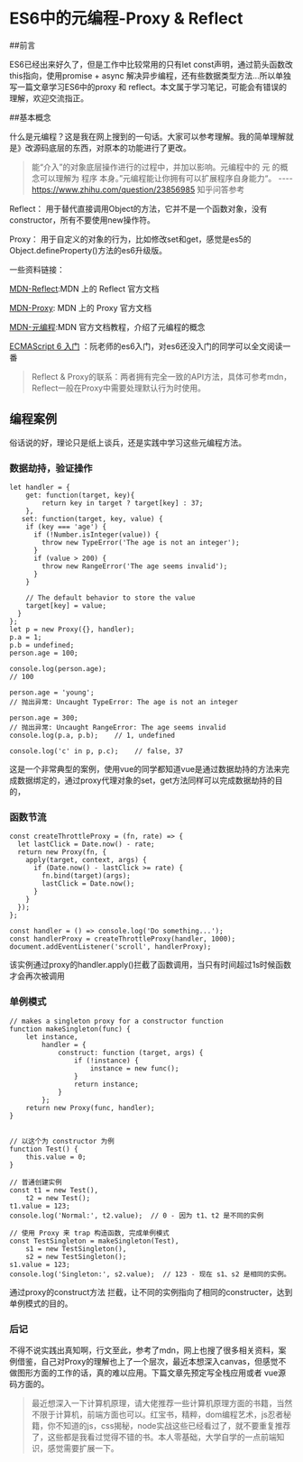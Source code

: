 # ES6中的元编程-Proxy & Reflect

##前言

ES6已经出来好久了，但是工作中比较常用的只有let const声明，通过箭头函数改this指向，使用promise + async 解决异步编程，还有些数据类型方法...所以单独写一篇文章学习ES6中的proxy 和 reflect。本文属于学习笔记，可能会有错误的理解，欢迎交流指正。

##基本概念

什么是元编程？这是我在网上搜到的一句话。大家可以参考理解。我的简单理解就是》改源码底层的东西，对原本的功能进行了更改。
>能“介入”的对象底层操作进行的过程中，并加以影响。元编程中的 元 的概念可以理解为 程序 本身。”元编程能让你拥有可以扩展程序自身能力“。 ---- https://www.zhihu.com/question/23856985 知乎问答参考

Reflect： 	用于替代直接调用Object的方法，它并不是一个函数对象，没有constructor，所有不要使用new操作符。

Proxy： 用于自定义的对象的行为，比如修改set和get，感觉是es5的Object.defineProperty()方法的es6升级版。

一些资料链接：

[MDN-Reflect](https://developer.mozilla.org/zh-CN/docs/Web/JavaScript/Reference/Global_Objects/Reflect):MDN 上的 Reflect 官方文档

[MDN-Proxy](https://developer.mozilla.org/zh-CN/docs/Web/JavaScript/Reference/Global_Objects/Proxy): MDN 上的 Proxy 官方文档

[MDN-元编程](https://developer.mozilla.org/zh-CN/docs/Web/JavaScript/Guide/Meta_programming):MDN 官方文档教程，介绍了元编程的概念

[ECMAScript 6 入门](http://es6.ruanyifeng.com/#docs/proxy) ：阮老师的es6入门，对es6还没入门的同学可以全文阅读一番

>Reflect & Proxy的联系：两者拥有完全一致的API方法，具体可参考mdn，Reflect一般在Proxy中需要处理默认行为时使用。

## 编程案例

俗话说的好，理论只是纸上谈兵，还是实践中学习这些元编程方法。

### 数据劫持，验证操作

```
let handler = {
    get: function(target, key){
        return key in target ? target[key] : 37;
    },
   set: function(target, key, value) {
    if (key === 'age') {
      if (!Number.isInteger(value)) {
        throw new TypeError('The age is not an integer');
      }
      if (value > 200) {
        throw new RangeError('The age seems invalid');
      }
    }

    // The default behavior to store the value
    target[key] = value;
  }
};
let p = new Proxy({}, handler);
p.a = 1;
p.b = undefined;
person.age = 100;

console.log(person.age); 
// 100

person.age = 'young'; 
// 抛出异常: Uncaught TypeError: The age is not an integer

person.age = 300; 
// 抛出异常: Uncaught RangeError: The age seems invalid
console.log(p.a, p.b);    // 1, undefined

console.log('c' in p, p.c);    // false, 37

```
这是一个非常典型的案例，使用vue的同学都知道vue是通过数据劫持的方法来完成数据绑定的，通过proxy代理对象的set，get方法同样可以完成数据劫持的目的，

### 函数节流

```
const createThrottleProxy = (fn, rate) => {
  let lastClick = Date.now() - rate;
  return new Proxy(fn, {
    apply(target, context, args) {
      if (Date.now() - lastClick >= rate) {
        fn.bind(target)(args);
        lastClick = Date.now();
      }
    }
  });
};

const handler = () => console.log('Do something...');
const handlerProxy = createThrottleProxy(handler, 1000);
document.addEventListener('scroll', handlerProxy);
```

该实例通过proxy的handler.apply()拦截了函数调用，当只有时间超过1s时候函数才会再次被调用

### 单例模式

```
// makes a singleton proxy for a constructor function
function makeSingleton(func) {
    let instance,
        handler = {
            construct: function (target, args) {
                if (!instance) {
                    instance = new func();
                }
                return instance;
            }
        };
    return new Proxy(func, handler);
}


// 以这个为 constructor 为例
function Test() {
    this.value = 0;
}

// 普通创建实例
const t1 = new Test(),
    t2 = new Test();
t1.value = 123;
console.log('Normal:', t2.value);  // 0 - 因为 t1、t2 是不同的实例

// 使用 Proxy 来 trap 构造函数, 完成单例模式
const TestSingleton = makeSingleton(Test),
    s1 = new TestSingleton(),
    s2 = new TestSingleton();
s1.value = 123;
console.log('Singleton:', s2.value);  // 123 - 现在 s1、s2 是相同的实例。

```
通过proxy的construct方法 拦截，让不同的实例指向了相同的constructer，达到单例模式的目的。

### 后记
不得不说实践出真知啊，行文至此，参考了mdn，网上也搜了很多相关资料，案例借鉴，自己对Proxy的理解也上了一个层次，最近本想深入canvas，但感觉不做图形方面的工作的话，真的难以应用。下篇文章先预定写全栈应用或者 vue源码方面的。

> 最近想深入一下计算机原理，请大佬推荐一些计算机原理方面的书籍，当然不限于计算机，前端方面也可以。红宝书，精粹，dom编程艺术，js忍者秘籍，你不知道的js，css揭秘，node实战这些已经看过了，就不要重复推荐了，这些都是我看过觉得不错的书。本人零基础，大学自学的一点前端知识，感觉需要扩展一下。
